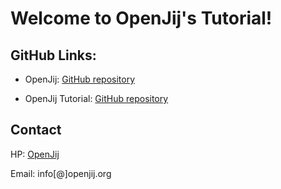 # Welcome to OpenJij's Tutorial!

## GitHub Links:    

*   OpenJij: [GitHub repository](https://github.com/OpenJij/OpenJij)    

*   OpenJij Tutorial: [GitHub repository](https://github.com/OpenJij/New-OpenJij-Tutoria)

## Contact

HP: [OpenJij](https://www.openjij.org/)

Email: info\[@]openjij.org
